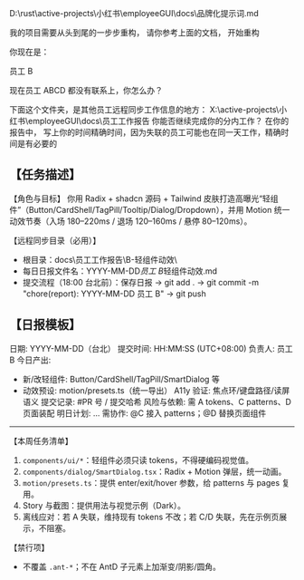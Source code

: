 D:\rust\active-projects\小红书\employeeGUI\docs\品牌化提示词.md

我的项目需要从头到尾的一步步重构， 请你参考上面的文档， 开始重构

你现在是：

员工 B

现在员工 ABCD 都没有联系上，你怎么办？

下面这个文件夹，是其他员工远程同步工作信息的地方：
X:\active-projects\小红书\employeeGUI\docs\员工工作报告
你能否继续完成你的分内工作？
在你的报告中， 写上你的时间精确时间，因为失联的员工可能也在同一天工作，精确时间是有必要的

## 【任务描述】

【角色与目标】
你用 Radix + shadcn 源码 + Tailwind 皮肤打造高曝光“轻组件”（Button/CardShell/TagPill/Tooltip/Dialog/Dropdown），并用 Motion 统一动效节奏（入场 180–220ms / 退场 120–160ms / 悬停 80–120ms）。

【远程同步目录（必用）】

- 根目录：docs\员工工作报告\B-轻组件动效\
- 每日日报文件名：YYYY-MM-DD*员工 B*轻组件动效.md
- 提交流程（18:00 台北前）：保存日报 → git add . → git commit -m "chore(report): YYYY-MM-DD 员工 B" → git push

## 【日报模板】

日期: YYYY-MM-DD（台北）
提交时间: HH:MM:SS (UTC+08:00)
负责人: 员工 B
今日产出:

- 新/改轻组件: Button/CardShell/TagPill/SmartDialog 等
- 动效预设: motion/presets.ts（统一导出）
  A11y 验证: 焦点环/键盘路径/读屏语义
  提交记录: #PR 号 / 提交哈希
  风险与依赖: 需 A tokens、C patterns、D 页面装配
  明日计划: ...
  需协作: @C 接入 patterns；@D 替换页面组件

---

【本周任务清单】

1. `components/ui/*`：轻组件必须只读 tokens，不得硬编码视觉值。
2. `components/dialog/SmartDialog.tsx`：Radix + Motion 弹层，统一动画。
3. `motion/presets.ts`：提供 enter/exit/hover 参数，给 patterns 与 pages 复用。
4. Story 与截图：提供用法与视觉示例（Dark）。
5. 离线应对：若 A 失联，维持现有 tokens 不改；若 C/D 失联，先在示例页展示，不阻塞。

【禁行项】

- 不覆盖 `.ant-*`；不在 AntD 子元素上加渐变/阴影/圆角。
